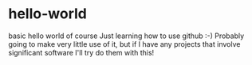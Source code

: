 # hello-world
basic hello world of course
Just learning how to use github :-)
Probably going to make very little use of it, but if I have any projects that involve significant software I'll try do them with this!
